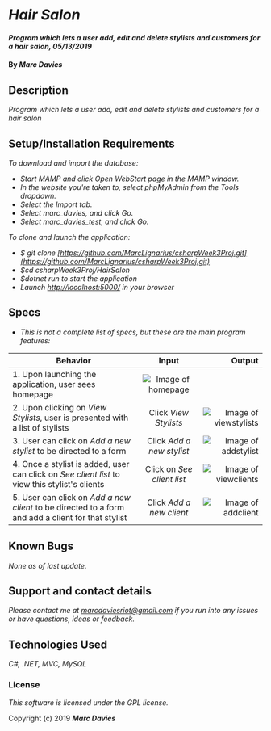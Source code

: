 # _Hair Salon_

#### _Program which lets a user add, edit and delete stylists and customers for a hair salon, 05/13/2019_

#### By _**Marc Davies**_

## Description

_Program which lets a user add, edit and delete stylists and customers for a hair salon_

## Setup/Installation Requirements

_To download and import the database:_

* _Start MAMP and click Open WebStart page in the MAMP window._
* _In the website you're taken to, select phpMyAdmin from the Tools dropdown._
* _Select the Import tab._
* _Select marc_davies, and click Go._
* _Select marc_davies_test, and click Go._

_To clone and launch the application:_

* _$ git clone [https://github.com/MarcLignarius/csharpWeek3Proj.git](https://github.com/MarcLignarius/csharpWeek3Proj.git)_
* _$cd csharpWeek3Proj/HairSalon_
* _$dotnet run to start the application_
* _Launch [http://localhost:5000/](http://localhost:5000/) in your browser_

## Specs

* _This is not a complete list of specs, but these are the main program features:_

| Behavior | Input | Output |
| ------------- |:-------------:| -----:|
| 1. Upon launching the application, user sees homepage | ![Image of homepage](https://i.imgur.com/j3DdDw2.png) |
| 2. Upon clicking on *View Stylists*, user is presented with a list of stylists | Click *View Stylists* | ![Image of viewstylists](https://i.imgur.com/KRaJLLr.png) |
| 3. User can click on *Add a new stylist* to be directed to a form | Click  *Add a new stylist* | ![Image of addstylist](https://i.imgur.com/HxAUzMx.png) |
| 4. Once a stylist is added, user can click on *See client list* to view this stylist's clients | Click on *See client list* | ![Image of viewclients](https://i.imgur.com/O9U3o39.png) |
| 5. User can click on *Add a new client* to be directed to a form and add a client for that stylist | Click  *Add a new client* | ![Image of addclient](https://i.imgur.com/tOPBGuJ.png) |

## Known Bugs

_None as of last update._

## Support and contact details

_Please contact me at marcdaviesriot@gmail.com if you run into any issues or have questions, ideas or feedback._

## Technologies Used

_C#, .NET, MVC, MySQL_

### License

*This software is licensed under the GPL license.*

Copyright (c) 2019 **_Marc Davies_**
